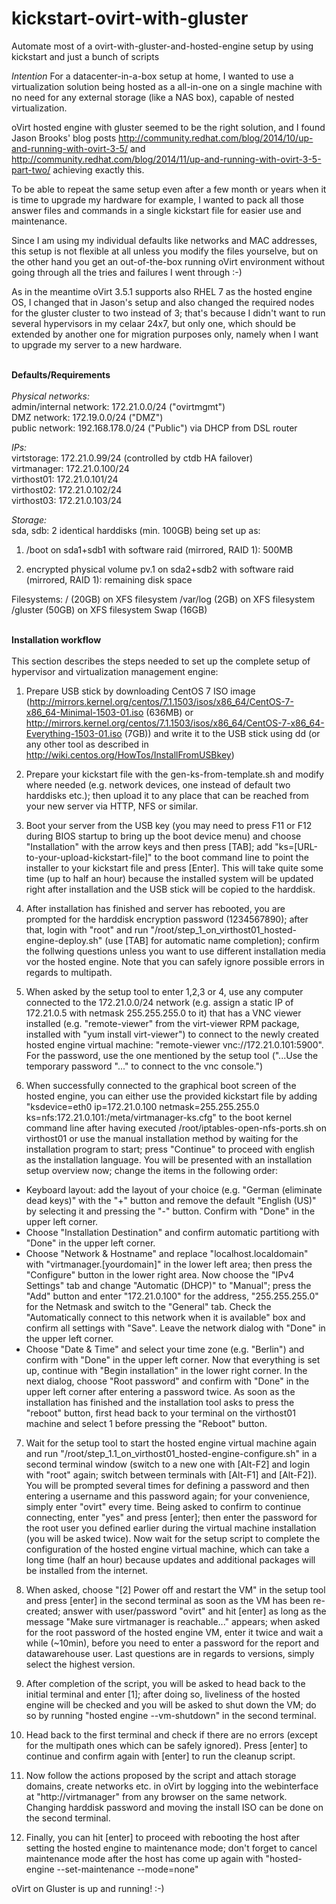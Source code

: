 # kickstart-ovirt-with-gluster
Automate most of a ovirt-with-gluster-and-hosted-engine setup by using kickstart and just a bunch of scripts

*Intention*
For a datacenter-in-a-box setup at home, I wanted to use a virtualization solution being hosted as a all-in-one on a single machine with no need for any external storage (like a NAS box), capable of nested virtualization.

oVirt hosted engine with gluster seemed to be the right solution, and I found Jason Brooks' blog posts http://community.redhat.com/blog/2014/10/up-and-running-with-ovirt-3-5/ and http://community.redhat.com/blog/2014/11/up-and-running-with-ovirt-3-5-part-two/ achieving exactly this.

To be able to repeat the same setup even after a few month or years when it is time to upgrade my hardware for example, I wanted to pack all those answer files and commands in a single kickstart file for easier use and maintenance.

Since I am using my individual defaults like networks and MAC addresses, this setup is not flexible at all unless you modify the files yourselve, but on the other hand you get an out-of-the-box running oVirt environment without going through all the tries and failures I went through :-)

As in the meantime oVirt 3.5.1 supports also RHEL 7 as the hosted engine OS, I changed that in Jason's setup and also changed the required nodes for the gluster cluster to two instead of 3; that's because I didn't want to run several hypervisors in my celaar 24x7, but only one, which should be extended by another one for migration purposes only, namely when I want to upgrade my server to a new hardware.

<br><b>Defaults/Requirements</b><br><br>
<i>Physical networks:</i><br>
admin/internal network: 172.21.0.0/24 ("ovirtmgmt")<br>
DMZ network: 172.19.0.0/24 ("DMZ")<br>
public network: 192.168.178.0/24 ("Public") via DHCP from DSL router<br>

<i>IPs:</i><br>
virtstorage: 172.21.0.99/24 (controlled by ctdb HA failover)<br>
virtmanager: 172.21.0.100/24<br>
virthost01: 172.21.0.101/24<br>
virthost02: 172.21.0.102/24<br>
virthost03: 172.21.0.103/24<br>

<i>Storage:</i><br>
sda, sdb: 2 identical harddisks (min. 100GB) being set up as:<br>

1. /boot on sda1+sdb1 with software raid (mirrored, RAID 1): 500MB

2. encrypted physical volume pv.1 on sda2+sdb2 with software raid (mirrored, RAID 1): remaining disk space

Filesystems:
/ (20GB) on XFS filesystem
/var/log (2GB) on XFS filesystem
/gluster (50GB) on XFS filesystem
Swap (16GB)



<br><b>Installation workflow</b><br><br>
This section describes the steps needed to set up the complete setup of hypervisor and virtualization management engine:

1. Prepare USB stick by downloading CentOS 7 ISO image (http://mirrors.kernel.org/centos/7.1.1503/isos/x86_64/CentOS-7-x86_64-Minimal-1503-01.iso (636MB) or http://mirrors.kernel.org/centos/7.1.1503/isos/x86_64/CentOS-7-x86_64-Everything-1503-01.iso (7GB)) and write it to the USB stick using dd (or any other tool as described in http://wiki.centos.org/HowTos/InstallFromUSBkey)

2. Prepare your kickstart file with the gen-ks-from-template.sh and modify where needed (e.g. network devices, one instead of default two harddisks etc.); then upload it to any place that can be reached from your new server via HTTP, NFS or similar.

3. Boot your server from the USB key (you may need to press F11 or F12 during BIOS startup to bring up the boot device menu) and choose "Installation" with the arrow keys and then press [TAB]; add "ks=[URL-to-your-upload-kickstart-file]" to the boot command line to point the installer to your kickstart file and press [Enter]. This will take quite some time (up to half an hour) because the installed system will be updated right after installation and the USB stick will be copied to the harddisk.

4. After installation has finished and server has rebooted, you are prompted for the harddisk encryption password (1234567890); after that, login with "root" and run "/root/step_1_on_virthost01_hosted-engine-deploy.sh" (use [TAB] for automatic name completion); confirm the follwing questions unless you want to use different installation media vor the hosted engine. Note that you can safely ignore possible errors in regards to multipath.

5. When asked by the setup tool to enter 1,2,3 or 4, use any computer connected to the 172.21.0.0/24 network (e.g. assign a static IP of 172.21.0.5 with netmask 255.255.255.0 to it) that has a VNC viewer installed (e.g. "remote-viewer" from the virt-viewer RPM package, installed with "yum install virt-viewer") to connect to the newly created hosted engine virtual machine: "remote-viewer vnc://172.21.0.101:5900". For the password, use the one mentioned by the setup tool ("...Use the temporary password "..." to connect to the vnc console.")

6. When successfully connected to the graphical boot screen of the hosted engine, you can either use the provided kickstart file by adding "ksdevice=eth0 ip=172.21.0.100 netmask=255.255.255.0 ks=nfs:172.21.0.101:/meta/virtmanager-ks.cfg" to the boot kernel command line after having executed /root/iptables-open-nfs-ports.sh on virthost01 or use the manual installation method by waiting for the installation program to start; press "Continue" to proceed with english as the installation language. You will be presented with an installation setup overview now; change the items in the following order:
* Keyboard layout: add the layout of your choice (e.g. "German (eliminate dead keys)" with the "+" button and remove the default "English (US)" by selecting it and pressing the "-" button. Confirm with "Done" in the upper left corner.
* Choose "Installation Destination" and confirm automatic partitiong with "Done" in the upper left corner.
* Choose "Network & Hostname" and replace "localhost.localdomain" with "virtmanager.[yourdomain]" in the lower left area; then press the "Configure" button in the lower right area. Now choose the "IPv4 Settings" tab and change "Automatic (DHCP)" to "Manual"; press the "Add" button and enter "172.21.0.100" for the address, "255.255.255.0" for the Netmask and switch to the "General" tab. Check the "Automatically connect to this network when it is available" box and confirm all settings with "Save". Leave the network dialog with "Done" in the upper left corner.
* Choose "Date & Time" and select your time zone (e.g. "Berlin") and confirm with "Done" in the upper left corner.
Now that everything is set up, continue with "Begin installation" in the lower right corner. In the next dialog, choose "Root password" and confirm with "Done" in the upper left corner after entering a password twice.
As soon as the installation has finished and the installation tool asks to press the "reboot" button, first head back to your terminal on the virthost01 machine and select 1 before pressing the "Reboot" button.

7. Wait for the setup tool to start the hosted engine virtual machine again and run "/root/step_1.1_on_virthost01_hosted-engine-configure.sh" in a second terminal window (switch to a new one with [Alt-F2] and login with "root" again; switch between terminals with [Alt-F1] and [Alt-F2]).
You will be prompted several times for defining a password and then entering a username and this password again; for your convenience, simply enter "ovirt" every time.
Being asked to confirm to continue connecting, enter "yes" and press [enter]; then enter the password for the root user you defined earlier during the virtual machine installation (you will be asked twice).
Now wait for the setup script to complete the configuration of the hosted engine virtual machine, which can take a long time (half an hour) because updates and additional packages will be installed from the internet.

8. When asked, choose "[2] Power off and restart the VM" in the setup tool and press [enter] in the second terminal as soon as the VM has been re-created; answer with user/password "ovirt" and hit [enter] as long as the message "Make sure virtmanager is reachable..." appears; when asked for the root password of the hosted engine VM, enter it twice and wait a while (~10min), before you need to enter a password for the report and datawarehouse user. Last questions are in regards to versions, simply select the highest version.

9. After completion of the script, you will be asked to head back to the initial terminal and enter [1]; after doing so, liveliness of the hosted engine will be checked and you will be asked to shut down the VM; do so by running "hosted engine --vm-shutdown" in the second terminal.

10. Head back to the first terminal and check if there are no errors (except for the multipath ones which can be safely ignored). Press [enter] to continue and confirm again with [enter] to run the cleanup script.

11. Now follow the actions proposed by the script and attach storage domains, create networks etc. in oVirt by logging into the webinterface at "http://virtmanager" from any browser on the same network.
Changing harddisk password and moving the install ISO can be done on the second terminal.

12. Finally, you can hit [enter] to proceed with rebooting the host after setting the hosted engine to maintenance mode; don't forget to cancel maintenance mode after the host has come up again with "hosted-engine --set-maintenance --mode=none"

oVirt on Gluster is up and running! :-)
